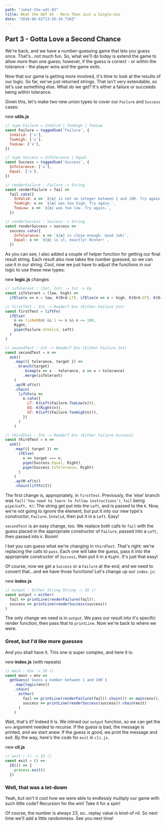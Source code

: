 ```yaml
---
path: "/what-the-adt-03"
title: What the ADT 03 - More Than Just a Single-Use
date: "2018-06-01T13:36:34.736Z"
---
```


## Part 3 - Gotta Love a Second Chance

We're back, and we have a number-guessing game that lets you guess once. That's...not much fun. So, what we'll do today is extend the game to allow more than one guess; however, if the guess is correct - or within the tolerance - the player wins and the game exits.

Now that our game is getting more involved, it's time to look at the results of our logic. So far, we've just returned strings. That isn't very extendable, so let's use something else. What do we get? It's either a failure or succeeds being within tolerance.

Given this, let's make two new union types to cover our `Failure` and `Success` cases:

new **utils.js**

```js
// type Failure = InValid | TooHigh | TooLow
const Failure = taggedSum('Failure', {
  InValid: ['x'],
  TooHigh: ['x'],
  TooLow: ['x'],
})

// type Success = InTolerance | Equal
const Success = taggedSum('Success', {
  InTolerance: ['x'],
  Equal: ['x'],
})

// renderFailure : Failure -> String
const renderFailure = fail =>
  fail.cata({
    InValid: x => `${x} is not an integer between 1 and 100. Try again.`,
    TooHigh: x => `${x} was too high. Try again.`,
    TooLow: x => `${x} was too low. Try again.`,
  })

// renderSuccess : Success -> String
const renderSuccess = success =>
  success.cata({
    InTolerance: x => `${x} is close enough. Good Job!`,
    Equal: x => `${x} is it, exactly! Winner!`,
  })
```

As you can see, I also added a couple of helper function for getting our final result string. Each result also now takes the number guessed, so we can use it in our string. Cool, now we just have to adjust the functions in our logic to use these new types:

new **logic.js** changes

```js
// isTolerant : (Int, Int) -> Int -> Eq
const isTolerant = (low, high) =>
  ifElse(n => n < low, K(Ord.LT), ifElse(n => n > high, K(Ord.GT), K(Ord.EQ)))

// firstTest : Int -> ReaderT Env (Either Failure Int)
const firstTest = liftFn(
  ifElse(
    n => !isNaN(n) && 1 <= n && n <= 100,
    Right,
    pipe(Failure.InValid, Left)
  )
)

// secondTest : Int -> ReaderT Env (Either Failure Int)
const secondTest = n =>
  ask()
    .map(({ tolerance, target }) =>
      branch(target)
        .bimap(x => x - tolerance, x => x + tolerance)
        .merge(isTolerant)
    )
    .ap(M.of(n))
    .chain(
      liftFn(o =>
        o.cata({
          LT: K(Left(Failure.TooLow(n))),
          EQ: K(Right(n)),
          GT: K(Left(Failure.TooHigh(n))),
        })
      )
    )

// thirdTest : Int -> ReaderT Env (Either Failure Success)
const thirdTest = n =>
  ask()
    .map(({ target }) =>
      ifElse(
        n => target === n,
        pipe(Success.Equal, Right),
        pipe(Success.InTolerance, Right)
      )
    )
    .ap(M.of(n))
    .chain(liftFn(I))
```

The first change is, appropriately, in `firstTest`. Previously, the 'else' branch was `fail('You need to learn to follow instructions')`, `fail` being `pipe(Left, K)`: The string get put into the `Left`, and is passed to the `K`. Now, we're not going to ignore the element, but put it into our new type's constructor, `Failure.InValid`, then put it in a `Left`. Easy!

`secondTest` is an easy change, too. We replace both calls to `fail` with the guess placed in the appropriate constructor of `Failure`, passed into a `Left`, then passed into `K`. Boom!

I bet you can guess what we're changing in `thirdTest`. That's right: we're replacing the calls to `pass`. Each one will take the guess, pass it into the appropriate constructor of `Success`, then put it in a `Right`. It's just that easy!

Of course, now we get a `Success` or a `Failure` at the end, and we need to convert that...and we have those functions! Let's change up our `index.js`:

new **index.js**

```js
// output : Either String String -> IO ()
const output = either(
  fail => printLine(renderFailure(fail)),
  success => printLine(renderSuccess(success))
)
```

The only change we need is in `output`. We pass our result into it's specific render function, then pass that to `printLine`. Now we're back to where we were.

### Great, but I'd like more guesses

And you shall have it. This one is super complex, and here it is:

new **index.js** (with repeats)

```js
// main : Env -> IO ()
const main = env =>
  getGuess(`Guess a number between 1 and 100`)
    .map(logic(env))
    .chain(
      either(
        fail => printLine(renderFailure(fail)).chain(() => main(env)),
        success => printLine(renderSuccess(success)).chain(exit)
      )
    )
```

Wait, that's it? Indeed it is. We inlined our `output` function, so we can get the `env` argument needed to recurse. If the guess is bad, the message is printed, and we start anew. If the guess is good, we print the message and exit. By the way, here's the code for `exit` in `cli.js`.

new **cli.js**

```js
// exit : () -> IO ()
const exit = () =>
  IO(() => {
    process.exit()
  })
```

### Well, that was a let-down

Yeah, but isn't it cool how we were able to endlessly multiply our game with such little code? Recursion for the win! Take it for a spin!

Of course, the number is always 23, so...replay value is kind-of nil. So next time we'll add a little randomness. See you next time!
